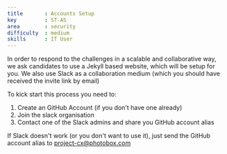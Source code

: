 ```yaml
---
title       : Accounts Setup
key         : ST-AS
area        : security
difficulty  : medium
skills      : IT User
---
```


In order to respond to the challenges in a scalable and collaborative way, we
ask candidates to use a Jekyll based website, which will be setup for you. We also
use Slack as a collaboration medium (which you should have received the invite link
by email)

To kick start this process you need to:

1. Create an GitHub Account (if you don't have one already)
2. Join the slack organisation
3. Contact one of the Slack admins and share you GitHub account alias

If Slack doesn't work (or you don't want to use it), just send the GitHub account alias to [project-cx@photobox.com](mailto://project-cx@photobox.com)
